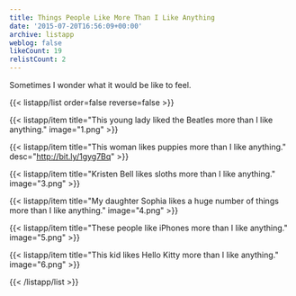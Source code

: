 ```yaml
---
title: Things People Like More Than I Like Anything
date: '2015-07-20T16:56:09+00:00'
archive: listapp
weblog: false
likeCount: 19
relistCount: 2
---
```


Sometimes I wonder what it would be like to feel.

<!--more-->

{{< listapp/list order=false reverse=false >}}

   {{< listapp/item title="This young lady liked the Beatles more than I like anything."
      image="1.png" >}}

   {{< listapp/item title="This woman likes puppies more than I like anything."
      desc="http://bit.ly/1gyg7Bq" >}}

   {{< listapp/item title="Kristen Bell likes sloths more than I like anything."
      image="3.png" >}}

   {{< listapp/item title="My daughter Sophia likes a huge number of things more than I like anything."
      image="4.png" >}}

   {{< listapp/item title="These people like iPhones more than I like anything."
      image="5.png" >}}

   {{< listapp/item title="This kid likes Hello Kitty more than I like anything."
      image="6.png" >}}

{{< /listapp/list >}}
